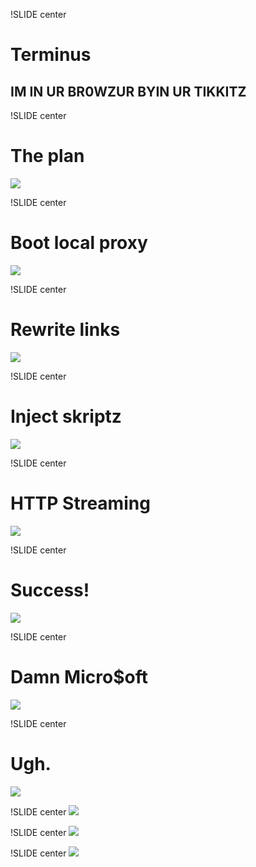 !SLIDE center
# Terminus
## IM IN UR BR0WZUR BYIN UR TIKKITZ

!SLIDE center
# The plan
![](plan.png)

!SLIDE center
# Boot local proxy
![](boot.png)

!SLIDE center
# Rewrite links
![](rewrite.png)

!SLIDE center
# Inject skriptz
![](inject.png)

!SLIDE center
# HTTP Streaming
![](streaming.png)

!SLIDE center
# Success!
![](proxy.png)

!SLIDE center
# Damn Micro$oft
![](input.png)

!SLIDE center
# Ugh.
![](onclick.png)

!SLIDE center
![](foosball.jpg)

!SLIDE center
![](prison.jpg)

!SLIDE center
![](ffff.jpg)
